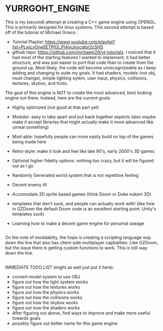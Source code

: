 # YURRGOHT_ENGINE
This is my (second) attempt at creating a C++ game engine using OPENGL. This is primarily designed for linux systems. 
This second attempt is based off of the tutorial of Michael Grieco :
- Tutorial Playlist: https://www.youtube.com/playlist?list=PLysLvOneEETPlOI_PI4mJnocqIpr2cSHS 
- github repo: https://github.com/michaelg29/yt-tutorials. 
I noticed that it had most of the starting features I wanted to implement, it had better structure, and was just easier to port that code than to create from the ground up. Most likely, the code will become unrecognizeable as I keep adding and changing to suite my goals. 
It had shaders, models (not obj, must change), simple lighting sytem, user input, physics, collisions, textures, skybox, and fonts.   

The goal of this engine is NOT to create the most advanced, best looking engine out there. Instead, here are the current goals:

- Highly optimized (not good at that part yet)
- Modular: easy to take apart and put back together aspects (also maybe make it accept libraries that might actually make it more advanced like unreal something)
- Mod-able: hopefully people can more easily build on top of the games being made here
- Retro-style: make it look and feel like late 90's, early 2000's 3D games
- Optional higher fidelity options: nothing too crazy, but it will be figured out as I go
- Randomly Generated world system that is not repetitive feeling
- Decent enemy AI
- Accomodate 2D sprite based games (think Doom or Duke nukem 3D)
- templates that don't suck, and people can actually work with! (like how in GZDoom the default Doom code is an excellent starting point. Unity's templates suck)

- Learning how to make a decent game engine for personal useage

##

On the note of moddablity, the hope is creating a scripting language way down the line that also has client-side multiplayer capbalities.
Like GZDoom, but the issue there is getting custom functions to work. This is still way down the line.

##

IMMEDIATE TODO LIST (might as well just put it here):
- convert model system to use OBJ
- figure out how the light system works
- figure out how the textures works
- figure out how the physics works
- figure out how the collisions works
- figure out how the skybox works
- figure out how the shaders works
- After figuring out above, find ways to improve and make more useful towards goals
- possibly figure out better name for this game engine


